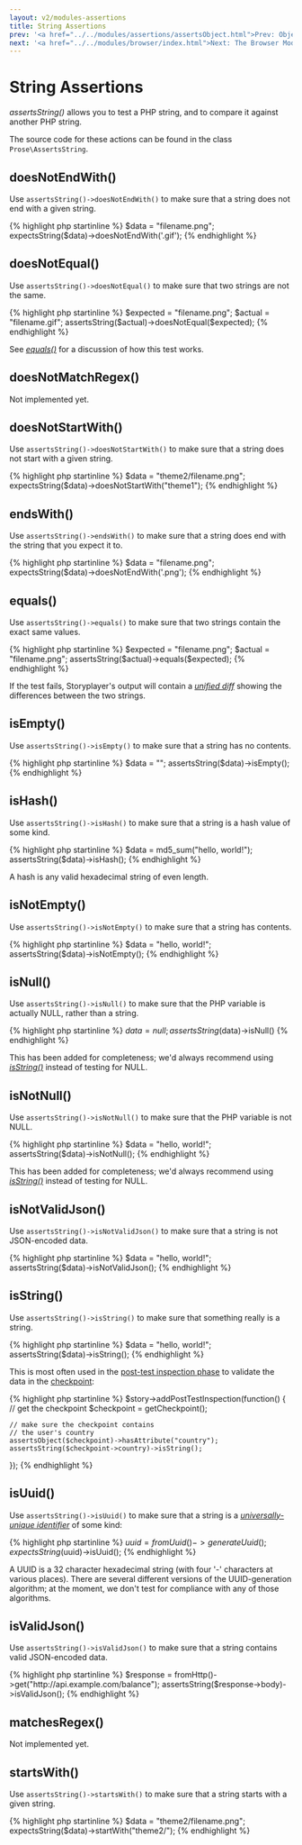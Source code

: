 ```yaml
---
layout: v2/modules-assertions
title: String Assertions
prev: '<a href="../../modules/assertions/assertsObject.html">Prev: Object Assertions</a>'
next: '<a href="../../modules/browser/index.html">Next: The Browser Module</a>'
---
```


# String Assertions

_assertsString()_ allows you to test a PHP string, and to compare it against another PHP string.

The source code for these actions can be found in the class `Prose\AssertsString`.

## doesNotEndWith()

Use `assertsString()->doesNotEndWith()` to make sure that a string does not end with a given string.

{% highlight php startinline %}
$data = "filename.png";
expectsString($data)->doesNotEndWith('.gif');
{% endhighlight %}

## doesNotEqual()

Use `assertsString()->doesNotEqual()` to make sure that two strings are not the same.

{% highlight php startinline %}
$expected = "filename.png";
$actual   = "filename.gif";
assertsString($actual)->doesNotEqual($expected);
{% endhighlight %}

See _[equals()](#equals)_ for a discussion of how this test works.

## doesNotMatchRegex()

Not implemented yet.

## doesNotStartWith()

Use `assertsString()->doesNotStartWith()` to make sure that a string does not start with a given string.

{% highlight php startinline %}
$data = "theme2/filename.png";
expectsString($data)->doesNotStartWith("theme1");
{% endhighlight %}

## endsWith()

Use `assertsString()->endsWith()` to make sure that a string does end with the string that you expect it to.

{% highlight php startinline %}
$data = "filename.png";
expectsString($data)->doesNotEndWith('.png');
{% endhighlight %}

## equals()

Use `assertsString()->equals()` to make sure that two strings contain the exact same values.

{% highlight php startinline %}
$expected = "filename.png";
$actual   = "filename.png";
assertsString($actual)->equals($expected);
{% endhighlight %}

If the test fails, Storyplayer's output will contain a _[unified diff](http://en.wikipedia.org/wiki/Diff#Unified_format)_ showing the differences between the two strings.

## isEmpty()

Use `assertsString()->isEmpty()` to make sure that a string has no contents.

{% highlight php startinline %}
$data = "";
assertsString($data)->isEmpty();
{% endhighlight %}

## isHash()

Use `assertsString()->isHash()` to make sure that a string is a hash value of some kind.

{% highlight php startinline %}
$data = md5_sum("hello, world!");
assertsString($data)->isHash();
{% endhighlight %}

A hash is any valid hexadecimal string of even length.

## isNotEmpty()

Use `assertsString()->isNotEmpty()` to make sure that a string has contents.

{% highlight php startinline %}
$data = "hello, world!";
assertsString($data)->isNotEmpty();
{% endhighlight %}

## isNull()

Use `assertsString()->isNull()` to make sure that the PHP variable is actually NULL, rather than a string.

{% highlight php startinline %}
$data = null;
assertsString($data)->isNull()
{% endhighlight %}

This has been added for completeness; we'd always recommend using _[isString()](#isstring)_ instead of testing for NULL.

## isNotNull()

Use `assertsString()->isNotNull()` to make sure that the PHP variable is not NULL.

{% highlight php startinline %}
$data = "hello, world!";
assertsString($data)->isNotNull();
{% endhighlight %}

This has been added for completeness; we'd always recommend using _[isString()](#isstring)_ instead of testing for NULL.

## isNotValidJson()

Use `assertsString()->isNotValidJson()` to make sure that a string is not JSON-encoded data.

{% highlight php startinline %}
$data = "hello, world!";
assertsString($data)->isNotValidJson();
{% endhighlight %}

## isString()

Use `assertsString()->isString()` to make sure that something really is a string.

{% highlight php startinline %}
$data = "hello, world!";
assertsString($data)->isString();
{% endhighlight %}

This is most often used in the [post-test inspection phase](../../stories/post-test-inspection.html) to validate the data in the [checkpoint](../../stories/the-checkpoint.html):

{% highlight php startinline %}
$story->addPostTestInspection(function() {
    // get the checkpoint
    $checkpoint = getCheckpoint();

    // make sure the checkpoint contains
    // the user's country
    assertsObject($checkpoint)->hasAttribute("country");
    assertsString($checkpoint->country)->isString();
});
{% endhighlight %}

## isUuid()

Use `assertsString()->isUuid()` to make sure that a string is a _[universally-unique identifier](http://en.wikipedia.org/wiki/Universally_unique_identifier)_ of some kind:

{% highlight php startinline %}
$uuid = fromUuid()->generateUuid();
expectsString($uuid)->isUuid();
{% endhighlight %}

A UUID is a 32 character hexadecimal string (with four '-' characters at various places).  There are several different versions of the UUID-generation algorithm; at the moment, we don't test for compliance with any of those algorithms.

## isValidJson()

Use `assertsString()->isValidJson()` to make sure that a string contains valid JSON-encoded data.

{% highlight php startinline %}
$response = fromHttp()->get("http://api.example.com/balance");
assertsString($response->body)->isValidJson();
{% endhighlight %}

## matchesRegex()

Not implemented yet.

## startsWith()

Use `assertsString()->startsWith()` to make sure that a string starts with a given string.

{% highlight php startinline %}
$data = "theme2/filename.png";
expectsString($data)->startWith("theme2/");
{% endhighlight %}
